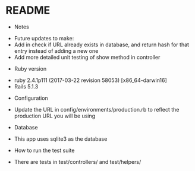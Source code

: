 # README

* Notes
- Future updates to make:
 - Add in check if URL already exists in database, and return hash for that entry instead of adding a new one
 - Add more detailed unit testing of show method in controller

* Ruby version
- ruby 2.4.1p111 (2017-03-22 revision 58053) [x86_64-darwin16]
- Rails 5.1.3

* Configuration
- Update the URL in config/environments/production.rb to reflect the production URL you will be using

* Database
- This app uses sqlite3 as the database

* How to run the test suite
- There are tests in test/controllers/ and test/helpers/
